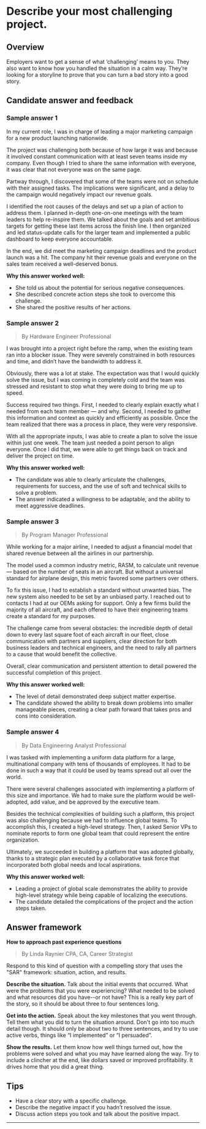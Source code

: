 # Describe your most challenging project.

## Overview
Employers want to get a sense of what ‘challenging’ means to you. They also want to know how you handled the situation in a calm way. They’re looking for a storyline to prove that you can turn a bad story into a good story.

## Candidate answer and feedback

### Sample answer 1

In my current role, I was in charge of leading a major marketing campaign for a new product launching nationwide.

The project was challenging both because of how large it was and because it involved constant communication with at least seven teams inside my company. Even though I tried to share the same information with everyone, it was clear that not everyone was on the same page.

Partway through, I discovered that some of the teams were not on schedule with their assigned tasks. The implications were significant, and a delay to the campaign would negatively impact our revenue goals.

I identified the root causes of the delays and set up a plan of action to address them. I planned in-depth one-on-one meetings with the team leaders to help re-inspire them. We talked about the goals and set ambitious targets for getting these last items across the finish line. I then organized and led status-update calls for the larger team and implemented a public dashboard to keep everyone accountable.

In the end, we did meet the marketing campaign deadlines and the product launch was a hit. The company hit their revenue goals and everyone on the sales team received a well-deserved bonus.

**Why this answer worked well:**

* She told us about the potential for serious negative consequences.
* She described concrete action steps she took to overcome this challenge.
* She shared the positive results of her actions.

### Sample answer 2
> By Hardware Engineer Professional

I was brought into a project right before the ramp, when the existing team ran into a blocker issue. They were severely constrained in both resources and time, and didn’t have the bandwidth to address it.

Obviously, there was a lot at stake. The expectation was that I would quickly solve the issue, but I was coming in completely cold and the team was stressed and resistant to stop what they were doing to bring me up to speed.

Success required two things. First, I needed to clearly explain exactly what I needed from each team member — and why. Second, I needed to gather this information and context as quickly and efficiently as possible. Once the team realized that there was a process in place, they were very responsive.

With all the appropriate inputs, I was able to create a plan to solve the issue within just one week. The team just needed a point person to align everyone. Once I did that, we were able to get things back on track and deliver the project on time.

**Why this answer worked well:**

* The candidate was able to clearly articulate the challenges, requirements for success, and the use of soft and technical skills to solve a problem.
* The answer indicated a willingness to be adaptable, and the ability to meet aggressive deadlines.

### Sample answer 3
> By Program Manager Professional

While working for a major airline, I needed to adjust a financial model that shared revenue between all the airlines in our partnership.

The model used a common industry metric, RASM, to calculate unit revenue — based on the number of seats in an aircraft. But without a universal standard for airplane design, this metric favored some partners over others.

To fix this issue, I had to establish a standard without unwanted bias. The new system also needed to be set by an unbiased party. I reached out to contacts I had at our OEMs asking for support. Only a few firms build the majority of all aircraft, and each offered to have their engineering teams create a standard for my purposes.

The challenge came from several obstacles: the incredible depth of detail down to every last square foot of each aircraft in our fleet, close communication with partners and suppliers, clear direction for both business leaders and technical engineers, and the need to rally all partners to a cause that would benefit the collective.

Overall, clear communication and persistent attention to detail powered the successful completion of this project.

**Why this answer worked well:**

* The level of detail demonstrated deep subject matter expertise.
* The candidate showed the ability to break down problems into smaller manageable pieces, creating a clear path forward that takes pros and cons into consideration.

### Sample answer 4
> By Data Engineering Analyst Professional

I was tasked with implementing a uniform data platform for a large, multinational company with tens of thousands of employees. It had to be done in such a way that it could be used by teams spread out all over the world.

There were several challenges associated with implementing a platform of this size and importance. We had to make sure the platform would be well-adopted, add value, and be approved by the executive team.

Besides the technical complexities of building such a platform, this project was also challenging because we had to influence global teams. To accomplish this, I created a high-level strategy. Then, I asked Senior VPs to nominate reports to form one global team that could represent the entire organization.

Ultimately, we succeeded in building a platform that was adopted globally, thanks to a strategic plan executed by a collaborative task force that incorporated both global needs and local aspirations.

**Why this answer worked well:**

* Leading a project of global scale demonstrates the ability to provide high-level strategy while being capable of localizing the executions.
* The candidate detailed the complications of the project and the action steps taken.

## Answer framework

**How to approach past experience questions**

> By Linda Raynier CPA, CA, Career Strategist

Respond to this kind of question with a compelling story that uses the "SAR" framework: situation, action, and results.

**Describe the situation.** Talk about the initial events that occurred. What were the problems that you were experiencing? What needed to be solved and what resources did you have--or not have? This is a really key part of the story, so it should be about three to four sentences long.

**Get into the action.** Speak about the key milestones that you went through. Tell them what you did to turn the situation around. Don't go into too much detail though. It should only be about two to three sentences, and try to use active verbs, things like “I implemented” or “I persuaded”.

**Show the results.** Let them know how well things turned out, how the problems were solved and what you may have learned along the way. Try to include a clincher at the end, like dollars saved or improved profitability. It drives home that you did a great thing.

## Tips

* Have a clear story with a specific challenge.
* Describe the negative impact if you hadn’t resolved the issue.
* Discuss action steps you took and talk about the positive impact.

---